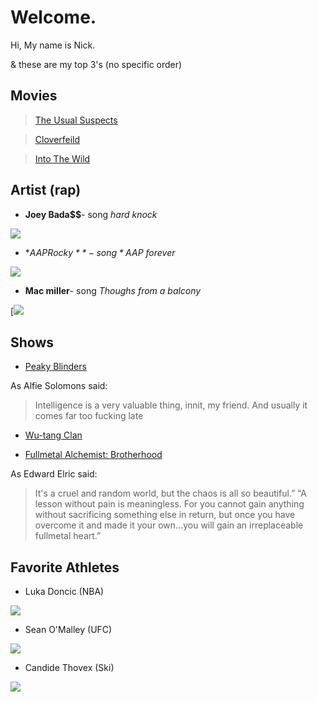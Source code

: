 # Welcome.

Hi, My name is Nick. 

& these are my top 3's (no specific order)

## Movies 
 > [The Usual Suspects](https://en.wikipedia.org/wiki/The_Usual_Suspects)

 > [Cloverfeild](https://en.wikipedia.org/wiki/Cloverfield)

 > [Into The Wild](https://en.wikipedia.org/wiki/Into_the_Wild_(film))

## Artist (rap)
 - **Joey Bada$$**- song *hard knock*
 
[![](http://img.youtube.com/vi/Uv658wfVt6I/0.jpg)](http://www.youtube.com/watch?v=Uv658wfVt6I "Joey")
 
 - **A$AP Rocky**- song *A$AP forever* 
 
 [![](http://img.youtube.com/vi/qxUKNrzX20M/0.jpg)](http://www.youtube.com/watch?v=qxUKNrzX20M "ASAP")

 - **Mac miller**- song *Thoughs from a balcony*

[[![](http://img.youtube.com/vi/nxufWf7dEcM/0.jpg)](http://www.youtube.com/watch?v=nxufWf7dEcM "MAC")

## Shows
 - [Peaky Blinders](https://en.wikipedia.org/wiki/Peaky_Blinders_(TV_series))
 
As Alfie Solomons said:

>Intelligence is a very valuable thing, innit, my friend. And usually it comes far too fucking late

 - [Wu-tang Clan](https://en.wikipedia.org/wiki/Wu-Tang:_An_American_Saga)

 - [Fullmetal Alchemist: Brotherhood](https://en.wikipedia.org/wiki/Fullmetal_Alchemist:_Brotherhood)
 
 As Edward Elric said:
 
>It's a cruel and random world, but the chaos is all so beautiful.” “A lesson without pain is meaningless. For you cannot gain anything without sacrificing   something else in return, but once you have overcome it and made it your own...you will gain an irreplaceable fullmetal heart.”

## Favorite Athletes
 - Luka Doncic (NBA)

[![](http://img.youtube.com/vi/PnQ1L9V-ELg/0.jpg)](http://www.youtube.com/watch?v=PnQ1L9V-ELg "ski")
 - Sean O'Malley (UFC)
 
[![](http://img.youtube.com/vi/kYO5xpxvuQM/0.jpg)](http://www.youtube.com/watch?v=kYO5xpxvuQM "ski")

 - Candide Thovex (Ski)
 
[![](http://img.youtube.com/vi/yKP7jQknGjs/0.jpg)](http://www.youtube.com/watch?v=yKP7jQknGjs "ski")
 
 
  

